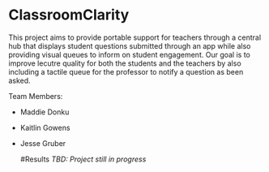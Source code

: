 # ClassroomClarity
This project aims to provide portable support for teachers through a central hub that displays student questions submitted through an app while also providing visual queues to inform on student engagement. Our goal is to improve lecutre quality for both the students and the teachers by also including a tactile queue for the professor to notify a question as been asked.

Team Members:
- Maddie Donku
- Kaitlin Gowens
- Jesse Gruber

  #Results
  *TBD: Project still in progress*
